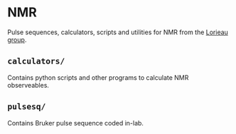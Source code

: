 # NMR

Pulse sequences, calculators, scripts and utilities for NMR from the [Lorieau group](http://www.lorieau.com/).

## ``calculators/``

Contains python scripts and other programs to calculate NMR observeables.

## ``pulsesq/``

Contains Bruker pulse sequence coded in-lab.

